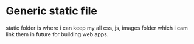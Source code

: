 # Generic static file

static folder is where i can keep my all css, js, images folder which i cam link them in future for building web apps. 
